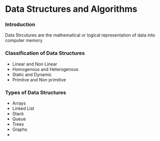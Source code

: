 # Data Structures and Algorithms

### Introduction

Data Strcutures are the mathematical or logical representation of data into computer memory

### Classification of Data Structures 

- Linear and Non Linear
- Homogenous and Heterogenous
- Static and Dynamic
- Primitve and Non primitive

### Types of Data Structures

- Arrays
- Linked List
- Stack
- Queue
- Trees
- Graphs 
- 
